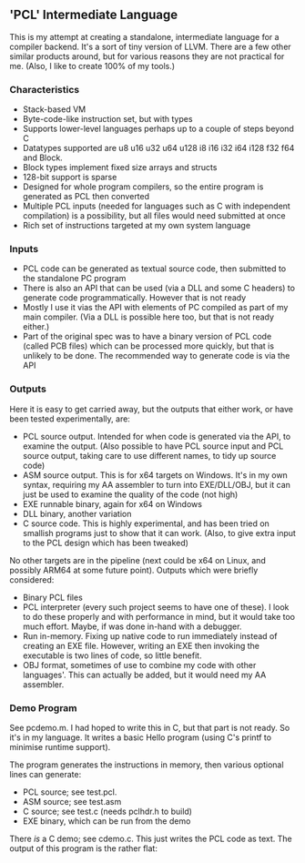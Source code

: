 ## 'PCL' Intermediate Language

This is my attempt at creating a standalone, intermediate language for a compiler backend. It's a sort of tiny version of LLVM. There are a few other similar products around, but for various reasons they are not practical for me. (Also, I like to create 100% of my tools.)

### Characteristics

* Stack-based VM
* Byte-code-like instruction set, but with types
* Supports lower-level languages perhaps up to a couple of steps beyond C
* Datatypes supported are u8 u16 u32 u64 u128 i8 i16 i32 i64 i128 f32 f64 and Block.
* Block types implement fixed size arrays and structs
* 128-bit support is sparse
* Designed for whole program compilers, so the entire program is generated as PCL then converted
* Multiple PCL inputs (needed for languages such as C with independent compilation) is a possibility, but all files would need submitted at once
* Rich set of instructions targeted at my own system language

### Inputs

* PCL code can be generated as textual source code, then submitted to the standalone PC program
* There is also an API that can be used (via a DLL and some C headers) to generate code programmatically. However that is not ready
* Mostly I use it vias the API with elements of PC compiled as part of my main compiler. (Via a DLL is possible here too, but that is not ready either.)
* Part of the original spec was to have a binary version of PCL code (called PCB files) which can be processed more quickly, but that is unlikely to be done. The recommended way to generate code is via the API

### Outputs

Here it is easy to get carried away, but the outputs that either work, or have been tested experimentally, are:

* PCL source output. Intended for when code is generated via the API, to examine the output. (Also possible to have PCL source input and PCL source output, taking care to use different names, to tidy up source code)
* ASM source output. This is for x64 targets on Windows. It's in my own syntax, requiring my AA assembler to turn into EXE/DLL/OBJ, but it can just be used to examine the quality of the code (not high)
* EXE runnable binary, again for x64 on Windows
* DLL binary, another variation
* C source code. This is highly experimental, and has been tried on smallish programs just to show that it can work. (Also, to give extra input to the PCL design which has been tweaked)

No other targets are in the pipeline (next could be x64 on Linux, and possibly ARM64 at some future point). Outputs which were briefly considered:

* Binary PCL files
* PCL interpreter (every such project seems to have one of these). I look to do these properly and with performance in mind, but it would take too much effort. Maybe, if was done in-hand with a debugger.
* Run in-memory. Fixing up native code to run immediately instead of creating an EXE file. However, writing an EXE then invoking the executable is two lines of code, so little benefit.
* OBJ format, sometimes of use to combine my code with other languages'. This can actually be added, but it would need my AA assembler. 

### Demo Program

See pcdemo.m. I had hoped to write this in C, but that part is not ready. So it's in my language. It writes a basic Hello program (using C's printf to minimise runtime support).

The program generates the instructions in memory, then various optional lines can generate:

* PCL source; see test.pcl.
* ASM source; see test.asm
* C source; see test.c (needs pclhdr.h to build)
* EXE binary, which can be run from the demo

There *is* a C demo; see cdemo.c. This just writes the PCL code as text. The output of this program is the rather flat:


